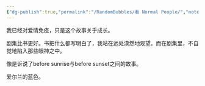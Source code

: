 ```yaml
---
{"dg-publish":true,"permalink":"/RandomBubbles/看 Normal People/","noteIcon":""}
---
```


我已经对爱情免疫，只是这个故事关乎成长。

剧集比书更好。书把什么都写明白了，我站在远处漠然地观望。而在剧集里，不自觉地陷入那些眼神之中。

像是诉说了before sunrise与before sunset之间的故事。

爱尔兰的蓝色。